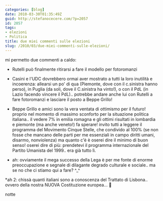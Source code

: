 ```yaml
---
categories: [blog]
date: 2010-03-30T01:35:49Z
guid: http://stefanocecere.com/?p=2057
id: 2057
tags:
- elezioni
- Politica
title: due miei commenti sulle elezioni
slug: /2010/03/due-miei-commenti-sulle-elezioni/
---
```


mi permetto due commenti a caldo:

* Rutelli può finalmente ritirarsi a fare il modello per fotoromanzi

* Casini e l'UDC dovrebbero ormai aver mostrato a tutti la loro inutilità e incoerenza: allearsi un po' di qua (Piemonte, dove con il c.sinistra hanno perso), in Puglia (da soli, dove il C.sinistra ha vinto!), o con il PdL (in Lazio facendo vincere il PdL).. potrebbe andare anche lui con Rutelli a fare fotoromanzi e lasciare il posto a Beppe Grillo!

* Beppe Grillo e amici sono la vera ventata di ottimismo per il futuro! proprio nel momento di massimo sconforto per la situazione politica italiana.. il vedere 7% in emilia romagna e gli ottimi risultati in lombardia e piemonte (ma anche veneto!) fa sperare! invito tutti a leggere il programma del Movimento Cinque Stelle, che condivido al 100% (se non fosse che mancano delle parti per me essenziali in campo diritti umani, disarmo, nonviolenza) ma quanto c'è è oserei dire il minimo di buon senso! oserei dire di più: prendetevi il programma internazionale del Partito Umanista del 1999.. era già tutto lì.

* ah: ovviamente il mega successo della Lega è per me fonte di enorme preoccupazione e segnale di dilagante degrado culturale e sociale.. ma se no che ci stiamo qui a fare? ^_^

*ah 2: chissà quanti italiani sono a conoscenza del Trattato di Lisbona.. ovvero della nostra NUOVA Costituzione europea… 🙂

notte